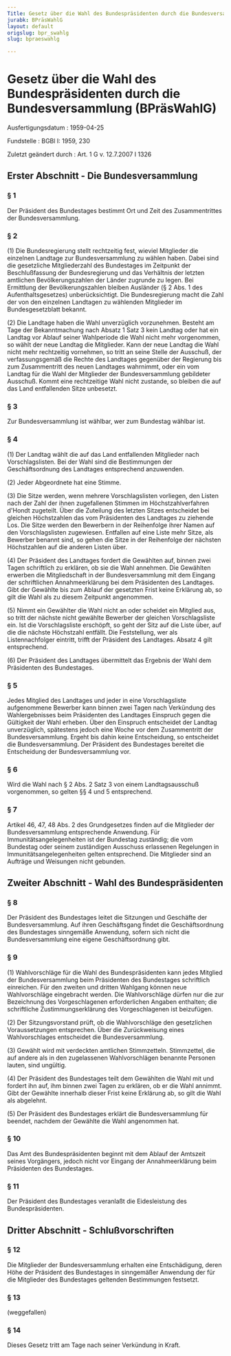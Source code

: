 ```yaml
---
Title: Gesetz über die Wahl des Bundespräsidenten durch die Bundesversammlung
jurabk: BPräsWahlG
layout: default
origslug: bpr_swahlg
slug: bpraeswahlg

---
```


# Gesetz über die Wahl des Bundespräsidenten durch die Bundesversammlung (BPräsWahlG)

Ausfertigungsdatum
:   1959-04-25

Fundstelle
:   BGBl I: 1959, 230

Zuletzt geändert durch
:   Art. 1 G v. 12.7.2007 I 1326


## Erster Abschnitt - Die Bundesversammlung



### § 1

Der Präsident des Bundestages bestimmt Ort und Zeit des
Zusammentrittes der Bundesversammlung.


### § 2

(1) Die Bundesregierung stellt rechtzeitig fest, wieviel Mitglieder
die einzelnen Landtage zur Bundesversammlung zu wählen haben. Dabei
sind die gesetzliche Mitgliederzahl des Bundestages im Zeitpunkt der
Beschlußfassung der Bundesregierung und das Verhältnis der letzten
amtlichen Bevölkerungszahlen der Länder zugrunde zu legen. Bei
Ermittlung der Bevölkerungszahlen bleiben Ausländer (§ 2 Abs. 1 des
Aufenthaltsgesetzes) unberücksichtigt. Die Bundesregierung macht die
Zahl der von den einzelnen Landtagen zu wählenden Mitglieder im
Bundesgesetzblatt bekannt.

(2) Die Landtage haben die Wahl unverzüglich vorzunehmen. Besteht am
Tage der Bekanntmachung nach Absatz 1 Satz
3              kein Landtag oder hat ein Landtag vor Ablauf seiner
Wahlperiode die Wahl nicht mehr vorgenommen, so wählt der neue Landtag
die Mitglieder. Kann der neue Landtag die Wahl nicht mehr rechtzeitig
vornehmen, so tritt an seine Stelle der Ausschuß, der verfassungsgemäß
die Rechte des Landtages gegenüber der Regierung bis zum Zusammentritt
des neuen Landtages wahrnimmt, oder ein vom Landtag für die Wahl der
Mitglieder der Bundesversammlung gebildeter Ausschuß. Kommt eine
rechtzeitige Wahl nicht zustande, so bleiben die auf das Land
entfallenden Sitze unbesetzt.


### § 3

Zur Bundesversammlung ist wählbar, wer zum Bundestag wählbar ist.


### § 4

(1) Der Landtag wählt die auf das Land entfallenden Mitglieder nach
Vorschlagslisten. Bei der Wahl sind die Bestimmungen der
Geschäftsordnung des Landtages entsprechend anzuwenden.

(2) Jeder Abgeordnete hat eine Stimme.

(3) Die Sitze werden, wenn mehrere Vorschlagslisten vorliegen, den
Listen nach der Zahl der ihnen zugefallenen Stimmen im
Höchstzahlverfahren d'Hondt zugeteilt. Über die Zuteilung des letzten
Sitzes entscheidet bei gleichen Höchstzahlen das vom Präsidenten des
Landtages zu ziehende Los. Die Sitze werden den Bewerbern in der
Reihenfolge ihrer Namen auf den Vorschlagslisten zugewiesen. Entfallen
auf eine Liste mehr Sitze, als Bewerber benannt sind, so gehen die
Sitze in der Reihenfolge der nächsten Höchstzahlen auf die anderen
Listen über.

(4) Der Präsident des Landtages fordert die Gewählten auf, binnen zwei
Tagen schriftlich zu erklären, ob sie die Wahl annehmen. Die Gewählten
erwerben die Mitgliedschaft in der Bundesversammlung mit dem Eingang
der schriftlichen Annahmeerklärung bei dem Präsidenten des Landtages.
Gibt der Gewählte bis zum Ablauf der gesetzten Frist keine Erklärung
ab, so gilt die Wahl als zu diesem Zeitpunkt angenommen.

(5) Nimmt ein Gewählter die Wahl nicht an oder scheidet ein Mitglied
aus, so tritt der nächste nicht gewählte Bewerber der gleichen
Vorschlagsliste ein. Ist die Vorschlagsliste erschöpft, so geht der
Sitz auf die Liste über, auf die die nächste Höchstzahl entfällt. Die
Feststellung, wer als Listennachfolger eintritt, trifft der Präsident
des Landtages. Absatz 4 gilt entsprechend.

(6) Der Präsident des Landtages übermittelt das Ergebnis der Wahl dem
Präsidenten des Bundestages.


### § 5

Jedes Mitglied des Landtages und jeder in eine Vorschlagsliste
aufgenommene Bewerber kann binnen zwei Tagen nach Verkündung des
Wahlergebnisses beim Präsidenten des Landtages Einspruch gegen die
Gültigkeit der Wahl erheben. Über den Einspruch entscheidet der
Landtag unverzüglich, spätestens jedoch eine Woche vor dem
Zusammentritt der Bundesversammlung. Ergeht bis dahin keine
Entscheidung, so entscheidet die Bundesversammlung. Der Präsident des
Bundestages bereitet die Entscheidung der Bundesversammlung vor.


### § 6

Wird die Wahl nach § 2 Abs. 2 Satz 3 von einem Landtagsausschuß
vorgenommen, so gelten §§ 4 und 5 entsprechend.


### § 7

Artikel 46, 47, 48 Abs. 2 des Grundgesetzes finden auf die Mitglieder
der Bundesversammlung entsprechende Anwendung. Für
Immunitätsangelegenheiten ist der Bundestag zuständig; die vom
Bundestag oder seinem zuständigen Ausschuss erlassenen Regelungen in
Immunitätsangelegenheiten gelten entsprechend. Die Mitglieder sind an
Aufträge und Weisungen nicht gebunden.


## Zweiter Abschnitt - Wahl des Bundespräsidenten



### § 8

Der Präsident des Bundestages leitet die Sitzungen und Geschäfte der
Bundesversammlung. Auf ihren Geschäftsgang findet die Geschäftsordnung
des Bundestages sinngemäße Anwendung, sofern sich nicht die
Bundesversammlung eine eigene Geschäftsordnung gibt.


### § 9

(1) Wahlvorschläge für die Wahl des Bundespräsidenten kann jedes
Mitglied der Bundesversammlung beim Präsidenten des Bundestages
schriftlich einreichen. Für den zweiten und dritten Wahlgang können
neue Wahlvorschläge eingebracht werden. Die Wahlvorschläge dürfen nur
die zur Bezeichnung des Vorgeschlagenen erforderlichen Angaben
enthalten; die schriftliche Zustimmungserklärung des Vorgeschlagenen
ist beizufügen.

(2) Der Sitzungsvorstand prüft, ob die Wahlvorschläge den gesetzlichen
Voraussetzungen entsprechen. Über die Zurückweisung eines
Wahlvorschlages entscheidet die Bundesversammlung.

(3) Gewählt wird mit verdeckten amtlichen Stimmzetteln. Stimmzettel,
die auf andere als in den zugelassenen Wahlvorschlägen benannte
Personen lauten, sind ungültig.

(4) Der Präsident des Bundestages teilt dem Gewählten die Wahl mit und
fordert ihn auf, ihm binnen zwei Tagen zu erklären, ob er die Wahl
annimmt. Gibt der Gewählte innerhalb dieser Frist keine Erklärung ab,
so gilt die Wahl als abgelehnt.

(5) Der Präsident des Bundestages erklärt die Bundesversammlung für
beendet, nachdem der Gewählte die Wahl angenommen hat.


### § 10

Das Amt des Bundespräsidenten beginnt mit dem Ablauf der Amtszeit
seines Vorgängers, jedoch nicht vor Eingang der Annahmeerklärung beim
Präsidenten des Bundestages.


### § 11

Der Präsident des Bundestages veranlaßt die Eidesleistung des
Bundespräsidenten.


## Dritter Abschnitt - Schlußvorschriften



### § 12

Die Mitglieder der Bundesversammlung erhalten eine Entschädigung,
deren Höhe der Präsident des Bundestages in sinngemäßer Anwendung der
für die Mitglieder des Bundestages geltenden Bestimmungen festsetzt.


### § 13

(weggefallen)


### § 14

Dieses Gesetz tritt am Tage nach seiner Verkündung in Kraft.


